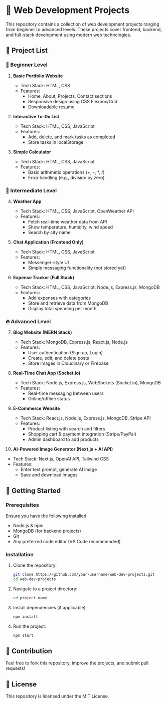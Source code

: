 # 🚀 Web Development Projects

This repository contains a collection of web development projects ranging from beginner to advanced levels. These projects cover frontend, backend, and full-stack development using modern web technologies.

## 📌 Project List

### 🔰 Beginner Level

1. **Basic Portfolio Website**
   - Tech Stack: HTML, CSS
   - Features:
     - Home, About, Projects, Contact sections
     - Responsive design using CSS Flexbox/Grid
     - Downloadable resume

2. **Interactive To-Do List**
   - Tech Stack: HTML, CSS, JavaScript
   - Features:
     - Add, delete, and mark tasks as completed
     - Store tasks in localStorage

3. **Simple Calculator**
   - Tech Stack: HTML, CSS, JavaScript
   - Features:
     - Basic arithmetic operations (+, -, *, /)
     - Error handling (e.g., division by zero)

### 🚀 Intermediate Level

4. **Weather App**
   - Tech Stack: HTML, CSS, JavaScript, OpenWeather API
   - Features:
     - Fetch real-time weather data from API
     - Show temperature, humidity, wind speed
     - Search by city name

5. **Chat Application (Frontend Only)**
   - Tech Stack: HTML, CSS, JavaScript
   - Features:
     - Messenger-style UI
     - Simple messaging functionality (not stored yet)

6. **Expense Tracker (Full Stack)**
   - Tech Stack: HTML, CSS, JavaScript, Node.js, Express.js, MongoDB
   - Features:
     - Add expenses with categories
     - Store and retrieve data from MongoDB
     - Display total spending per month

### 🔥 Advanced Level

7. **Blog Website (MERN Stack)**
   - Tech Stack: MongoDB, Express.js, React.js, Node.js
   - Features:
     - User authentication (Sign up, Login)
     - Create, edit, and delete posts
     - Store images in Cloudinary or Firebase

8. **Real-Time Chat App (Socket.io)**
   - Tech Stack: Node.js, Express.js, WebSockets (Socket.io), MongoDB
   - Features:
     - Real-time messaging between users
     - Online/offline status

9. **E-Commerce Website**
   - Tech Stack: React.js, Node.js, Express.js, MongoDB, Stripe API
   - Features:
     - Product listing with search and filters
     - Shopping cart & payment integration (Stripe/PayPal)
     - Admin dashboard to add products

10. **AI-Powered Image Generator (Next.js + AI API)**
   - Tech Stack: Next.js, OpenAI API, Tailwind CSS
   - Features:
     - Enter text prompt, generate AI image
     - Save and download images

## 🚀 Getting Started

### Prerequisites
Ensure you have the following installed:
- Node.js & npm
- MongoDB (for backend projects)
- Git
- Any preferred code editor (VS Code recommended)

### Installation
1. Clone the repository:
   ```sh
   git clone https://github.com/your-username/web-dev-projects.git
   cd web-dev-projects
   ```
2. Navigate to a project directory:
   ```sh
   cd project-name
   ```
3. Install dependencies (if applicable):
   ```sh
   npm install
   ```
4. Run the project:
   ```sh
   npm start
   ```

## 🎯 Contribution
Feel free to fork this repository, improve the projects, and submit pull requests!

## 📜 License
This repository is licensed under the MIT License.
